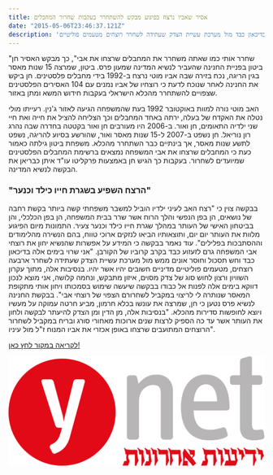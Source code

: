 ```yaml
---
title: אסיר שאביו נרצח בפיגוע מבקש להשתחרר בעקבות שחרור המחבלים
date: "2015-05-06T23:46:37.121Z"
description: 'רשימת האסירים שישראל צפויה לשחרר במסגרת חידוש המשא ומתן עם הפלסטינים כוללת את רוצחיו של מוטי ביטון. הרצח אירע לעיניו של בנו חן, שמרצה 15 שנות מאסר בגין הריגה. כעת מבקש הבן חנינה: "אני שרוי בדיכאון כבד מול מערכת עשיית הצדק שעתידה לשחרר רוצחים מטעמים פוליטיים"'
---
```


"שחרר אותי כמו שאתה משחרר את המחבלים שרצחו את אבי", כך מבקש האסיר חן ביטון בפניית החנינה שהעביר לנשיא המדינה שמעון פרס. ביטון, שמרצה 15 שנות מאסר בגין הריגה, נכח בזירה שבה אביו מוטי נרצח ב-1992 בידי מחבלים פלסטינים. חן ביקש את החנינה לאחר שנוכח לדעת כי רוצחיו של אביו נמנים עם 104 האסירים הפלסטינים שצפויים להשתחרר מהכלא הישראלי בעקבות חידוש המשא ומתן באזור.

האב מוטי נורה למוות באוקטובר 1992 בעת שהמשפחה הגיעה לאזור ג'נין. רעייתו מולי נטלה את האקדח של בעלה, ירתה באחד המחבלים וכך הצליחה להציל את חייה ואת חיי שני ילדיה התאומים, חן ואור. ב-2006 היו מעורבים חן ואור בקטטה בחדרה שבה נהרג רון נוריאל. חן נשפט ב-2007 ל-15 שנות מאסר ואור, שהורשע בסיוע להריגה, נשפט לתשע שנות מאסר, אך בינתיים כבר השתחרר מהכלא. משפחת ביטון גילתה כאמור כעת כי המחבלים שרצחו את אבי המשפחה נמצאים ברשימת המחבלים הפלסטינים שמיועדים לשחרור. בעקבות כך הגיש חן באמצעות פרקליטו עו"ד איתן כבריאן את הבקשה לנשיא המדינה.

### "הרצח השפיע בשגרת חייו כילד וכנער"

בבקשה צוין כי "רצח האב לעיני ילדיו הוביל למשבר משפחתי קשה ביותר בקשת רחבה של נושאים, הן בפן הנפשי והלך הרוח אשר שרר בבית המשפחה, הן בפן הכלכלי, והן בביטחון האישי של העותר במהלך שגרת חייו כילד וכנער צעיר. התמונות מיום הפיגוע מלוות את העותר יום יום, ותוצאותיו הביאו לנזקים ארוכי טווח, בהם הנשירה מהלימודים וההסתבכות בפלילים". עוד נאמר בבקשה כי המידע על אפשרות שהנשיא יחון את רוצחי אבי המשפחה גרם לזעזוע כבד בקרב קרוביו של הקורבן. "אני שרוי בימים אלה בדיכאון כבד וחש תסכול וחוסר אונים ממש מול מערכת עשיית הצדק שעתידה לשחרר ארבעה רוצחים, מטעמים פוליטיים מדיניים חשובים יהיו אשר יהיו. בנסיבות אלה, מתוך עקרון השוויון ורצון לחוש סוג של צדק מסוים, איזון מתבקש, ונחמה קלושה, אני מוצא לנכון דווקא בימים אלה לפנות אל כבודו בבקשה שיעשה שימוש בסמכותו ויחון אותי מתקופת המאסר שנותרה לי לריצוי במקביל לשחרורם הצפוי של רוצחי אבי". בבקשת החנינה לנשיא פרס נטען כי חן, שמרצה את עונשו בכלא חרמון, מביע חרטה עמוקה על מעשיו ויוצא לחופשות סדירות מהכלא. "בנסיבות אלה, מן הדין ומן הצדק להיעתר לבקשה ולחון את העותר אשר עד כה הספיק לרצות שנים ארוכות מאחורי סורג ובריח במקביל לשחרור הרוצחים המתועבים שרצחו באופן אכזרי את אביו המנוח ז"ל מול עיניו".


<a class="article-logo" href="http://www.ynet.co.il/articles/0,7340,L-4062072,00.html" target="_blank">לקריאה במקור לחץ כאן!</a>


<a class="article-logo" href="http://www.ynet.co.il/articles/0,7340,L-4062072,00.html" target="_blank"><img src="./YnetLogo.svg"></a>
